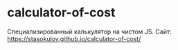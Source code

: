 # calculator-of-cost
Специализированный калькулятор на чистом JS.
Сайт: https://stasokulov.github.io/calculator-of-cost/
